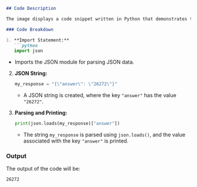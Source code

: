 ```markdown
## Code Description

The image displays a code snippet written in Python that demonstrates the use of the `json` module to parse a JSON string.

### Code Breakdown

1. **Import Statement:**
   ```python
   import json
   ```
   - Imports the JSON module for parsing JSON data.

2. **JSON String:**
   ```python
   my_response = "{\"answer\": \"26272\"}"
   ```
   - A JSON string is created, where the key `"answer"` has the value `"26272"`.

3. **Parsing and Printing:**
   ```python
   print(json.loads(my_response)["answer"])
   ```
   - The string `my_response` is parsed using `json.loads()`, and the value associated with the key `"answer"` is printed.

### Output
The output of the code will be:
```
26272
```
```